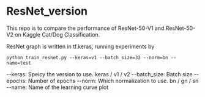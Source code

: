 # ResNet_version

This repo is to compare the performance of ResNet-50-V1 and ResNet-50-V2 on Kaggle Cat/Dog Classification.

ResNet graph is written in tf.keras, running experiments by

```
python train_resnet.py --keras=v1 --batch_size=32 --norm=bn --name=test
```
--keras: Speicy the version to use. keras / v1 / v2
--batch_size: Batch size
--epochs: Number of epochs
--norm: Which normalization to use. bn / gn / sn
--name: Name of the learning curve plot
